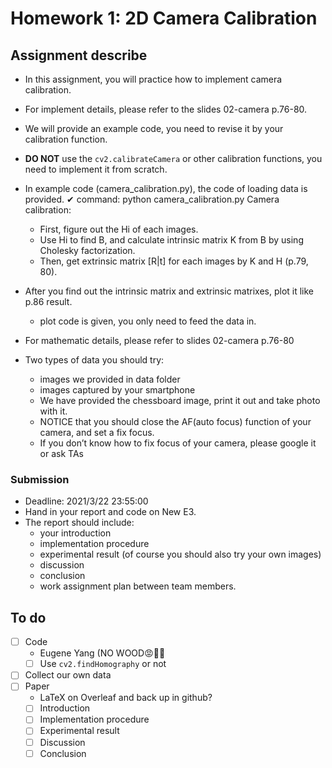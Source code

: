 # Homework 1: 2D Camera Calibration

## Assignment describe
- In this assignment, you will practice how to implement camera calibration.
- For implement details, please refer to the slides 02-camera p.76-80.
- We will provide an example code, you need to revise it by your calibration function.
- **DO NOT** use the `cv2.calibrateCamera` or other calibration functions, you need to implement it from scratch.

- In example code (camera_calibration.py), the code of loading data is provided. ✔ command: python camera_calibration.py
Camera calibration:
  - First, figure out the Hi of each images.
  - Use Hi to find B, and calculate intrinsic matrix K from B by using Cholesky factorization.
  - Then, get extrinsic matrix [R|t] for each images by K and H (p.79, 80).
- After you find out the intrinsic matrix and extrinsic matrixes, plot it like p.86 result.
  - plot code is given, you only need to feed the data in.
- For mathematic details, please refer to slides 02-camera p.76-80

- Two types of data you should try: 
  - images we provided in data folder
  - images captured by your smartphone
  -   We have provided the chessboard image, print it out and take photo with it.
  -   NOTICE that you should close the AF(auto focus) function of your camera, and set a fix focus.
  -   If you don’t know how to fix focus of your camera, please google it or ask TAs

### Submission
- Deadline: 2021/3/22 23:55:00
- Hand in your report and code on New E3.
- The report should include:
  - your introduction
  - implementation procedure
  - experimental result (of course you should also try your own images)
  - discussion
  - conclusion
  - work assignment plan between team members.

## To do
- [ ] Code
  - Eugene Yang (NO WOOD:rage::cursing_face::cursing_face:
  - [ ] Use `cv2.findHomography` or not
- [ ] Collect our own data
- [ ] Paper
  - LaTeX on Overleaf and back up in github?  
  - [ ] Introduction
  - [ ] Implementation procedure
  - [ ] Experimental result
  - [ ] Discussion
  - [ ] Conclusion
